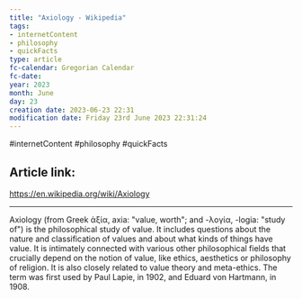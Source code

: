 ```yaml
---
title: "Axiology - Wikipedia"
tags:
- internetContent
- philosophy
- quickFacts
type: article
fc-calendar: Gregorian Calendar
fc-date: 
year: 2023
month: June
day: 23
creation date: 2023-06-23 22:31
modification date: Friday 23rd June 2023 22:31:24
---
```


#internetContent  #philosophy #quickFacts 
## Article link:
https://en.wikipedia.org/wiki/Axiology
_____
Axiology (from Greek ἀξία, axia: "value, worth"; and -λογία, -logia: "study of") is the philosophical study of value. It includes questions about the nature and classification of values and about what kinds of things have value. It is intimately connected with various other philosophical fields that crucially depend on the notion of value, like ethics, aesthetics or philosophy of religion. It is also closely related to value theory and meta-ethics. The term was first used by Paul Lapie, in 1902, and Eduard von Hartmann, in 1908.

